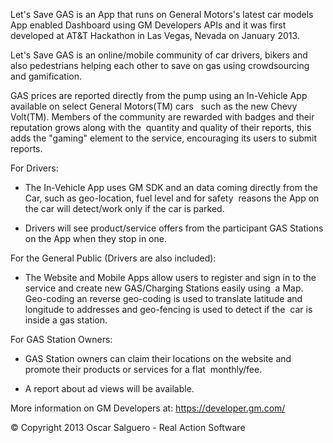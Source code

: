 Let's Save GAS is an App that runs on General Motors's latest car models App enabled Dashboard using GM Developers APIs 
and it was first developed at AT&T Hackathon in Las Vegas, Nevada on January 2013.

Let's Save GAS is an online/mobile community of car drivers, bikers and also pedestrians helping each other to save on gas
using crowdsourcing and gamification.

GAS prices are reported directly from the pump using an In-Vehicle App available on select General Motors(TM) cars  
such as the new Chevy Volt(TM). Members of the community are rewarded with badges and their reputation grows along with the 
quantity and quality of their reports, this adds the "gaming" element to the service, encouraging its users to submit reports.

For Drivers:

- The In-Vehicle App uses GM SDK and an data coming directly from the Car, such as geo-location, fuel level and for safety 
reasons the App on the car will detect/work only if the car is parked. 

- Drivers will see product/service offers from the participant GAS Stations on the App when they stop in one.


For the General Public (Drivers are also included):

- The Website and Mobile Apps allow users to register and sign in to the service and create new GAS/Charging Stations easily using 
a Map. Geo-coding an reverse geo-coding is used to translate latitude and longitude to addresses and geo-fencing is used to detect if the 
car is inside a gas station.


For GAS Station Owners:

- GAS Station owners can claim their locations on the website and promote their products or services for a flat 
monthly/fee.

- A report about ad views will be available.

More information on GM Developers at: https://developer.gm.com/


© Copyright 2013 Oscar Salguero - Real Action Software
